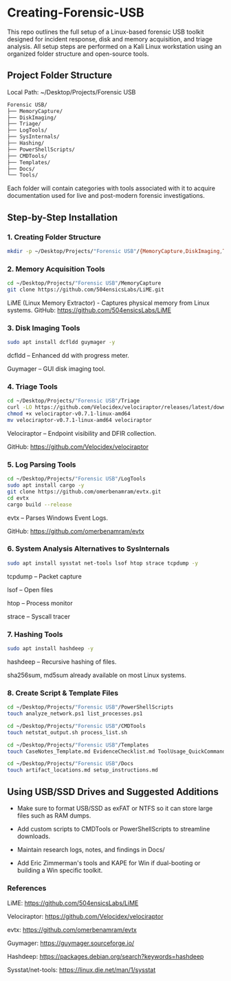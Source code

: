 # Creating-Forensic-USB
This repo outlines the full setup of a Linux-based forensic USB toolkit designed for incident response, disk and memory acquisition, and triage analysis. All setup steps are performed on a Kali Linux workstation using an organized folder structure and open-source tools.

<h2>Project Folder Structure</h2>

  Local Path: ~/Desktop/Projects/Forensic USB
  
  ```bash
  Forensic USB/
  ├── MemoryCapture/
  ├── DiskImaging/
  ├── Triage/
  ├── LogTools/
  ├── SysInternals/
  ├── Hashing/
  ├── PowerShellScripts/
  ├── CMDTools/
  ├── Templates/
  ├── Docs/
  └── Tools/
  ```
Each folder will contain categories with tools associated with it to acquire documentation used for live and post-modern forensic investigations.

<h2>Step-by-Step Installation</h2>

<h3>1. Creating Folder Structure</h3>

  ```bash
  mkdir -p ~/Desktop/Projects/"Forensic USB"/{MemoryCapture,DiskImaging,Triage,LogTools,SysInternals,Hashing,PowerShellScripts,CMDTools,Templates,Docs,Tools}
  ```

<h3>2. Memory Acquisition Tools</h3>

  ```bash
  cd ~/Desktop/Projects/"Forensic USB"/MemoryCapture
  git clone https://github.com/504ensicsLabs/LiME.git
  ```
LiME (Linux Memory Extractor) - Captures physical memory from Linux systems.
GitHub: https://github.com/504ensicsLabs/LiME
  
<h3>3. Disk Imaging Tools</h3>

  ```bash
  sudo apt install dcfldd guymager -y
  ```
dcfldd – Enhanced dd with progress meter.

Guymager – GUI disk imaging tool.
  
<h3>4. Triage Tools</h3>

  ```bash
  cd ~/Desktop/Projects/"Forensic USB"/Triage
  curl -LO https://github.com/Velocidex/velociraptor/releases/latest/download/velociraptor-v0.7.1-linux-amd64
  chmod +x velociraptor-v0.7.1-linux-amd64
  mv velociraptor-v0.7.1-linux-amd64 velociraptor
  ```

Velociraptor – Endpoint visibility and DFIR collection.

GitHub: https://github.com/Velocidex/velociraptor
  
<h3>5. Log Parsing Tools</h3>

  ```bash
  cd ~/Desktop/Projects/"Forensic USB"/LogTools
  sudo apt install cargo -y
  git clone https://github.com/omerbenamram/evtx.git
  cd evtx
  cargo build --release
  ```

evtx – Parses Windows Event Logs.

GitHub: https://github.com/omerbenamram/evtx
  
<h3>6. System Analysis Alternatives to SysInternals</h3>

  ```bash
  sudo apt install sysstat net-tools lsof htop strace tcpdump -y
  ```

tcpdump – Packet capture

lsof – Open files

htop – Process monitor

strace – Syscall tracer
  
<h3>7. Hashing Tools</h3>

  ```bash
  sudo apt install hashdeep -y
  ```

hashdeep – Recursive hashing of files.

sha256sum, md5sum already available on most Linux systems.
  
<h3>8. Create Script & Template Files</h3>

  ```bash
  cd ~/Desktop/Projects/"Forensic USB"/PowerShellScripts
  touch analyze_network.ps1 list_processes.ps1
  
  cd ~/Desktop/Projects/"Forensic USB"/CMDTools
  touch netstat_output.sh process_list.sh
  
  cd ~/Desktop/Projects/"Forensic USB"/Templates
  touch CaseNotes_Template.md EvidenceChecklist.md ToolUsage_QuickCommands.md
  
  cd ~/Desktop/Projects/"Forensic USB"/Docs
  touch artifact_locations.md setup_instructions.md
  ```

<h2>Using USB/SSD Drives and Suggested Additions</h2>

- Make sure to format USB/SSD as exFAT or NTFS so it can store large files such as RAM dumps.

- Add custom scripts to CMDTools or PowerShellScripts to streamline downloads.

- Maintain research logs, notes, and findings in Docs/

- Add Eric Zimmerman's tools and KAPE for Win if dual-booting or building a Win specific toolkit.

<h3>References</h3>

  LiME: https://github.com/504ensicsLabs/LiME
  
  Velociraptor: https://github.com/Velocidex/velociraptor
  
  evtx: https://github.com/omerbenamram/evtx
  
  Guymager: https://guymager.sourceforge.io/
  
  Hashdeep: https://packages.debian.org/search?keywords=hashdeep
  
  Sysstat/net-tools: https://linux.die.net/man/1/sysstat




  
